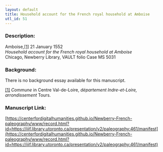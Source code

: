```yaml
---
layout: default
title: Household account for the French royal household at Amboise
utl_id: 51
---
```


### Description:

Amboise,<a id="_ftnref1">[[1]](#_ftn1)</a> 21 January 1552<br>
_Household account for the French royal household at Amboise_<br>
Chicago, Newberry Library, VAULT folio Case MS 5031

### Background:

There is no background essay available for this manuscript.

<a id="_ftn1">[[1]](#_ftnref1)</a> _Commune_ in Centre Val-de-Loire, _département _Indre-et-Loire_, arrondissement_ Tours. 

### Manuscript Link:

[https://centerfordigitalhumanities.github.io/Newberry-French-paleography/www/record.html?id=https://iiif.library.utoronto.ca/presentation/v2/paleography:461/manifest](https://centerfordigitalhumanities.github.io/Newberry-French-paleography/www/record.html?id=https://iiif.library.utoronto.ca/presentation/v2/paleography:461/manifest)
